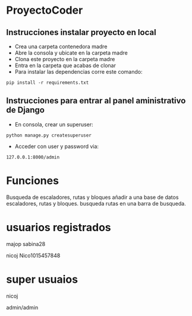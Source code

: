 # ProyectoCoder

## Instrucciones instalar proyecto en local
+ Crea una carpeta contenedora madre
+ Abre la consola y ubicate en la carpeta madre
+ Clona este proyecto en la carpeta madre
+ Entra en la carpeta que acabas de clonar
+ Para instalar las dependencias corre este comando:

```
pip install -r requirements.txt
```

## Instrucciones para entrar al panel aministrativo de Django
+ En consola, crear un superuser:
```
python manage.py createsuperuser
```
+ Acceder con user y password via:
```
127.0.0.1:8000/admin
```

# Funciones

Busqueda de escaladores, rutas y bloques
añadir a una base de datos escaladores, rutas y bloques.
busqueda rutas en una barra de busqueda.


# usuarios registrados

majop
sabina28

nicoj
Nico1015457848

# super usuaios

nicoj

admin/admin